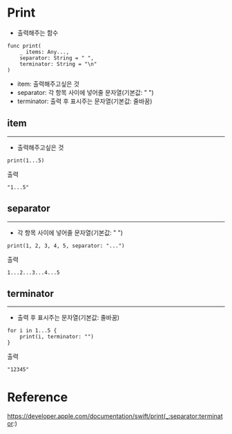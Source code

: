 # Print
- 출력해주는 함수

~~~
func print(
    _ items: Any...,
    separator: String = " ",
    terminator: String = "\n"
)
~~~
- item: 출력해주고싶은 것
- separator: 각 항목 사이에 넣어줄 문자열(기본값: " ")
- terminator: 출력 후 표시주는 문자열(기본값: 줄바꿈)

## item
---

- 출력해주고싶은 것
~~~
print(1...5)
~~~
출력
~~~
"1...5"
~~~

## separator
---

- 각 항목 사이에 넣어줄 문자열(기본값: " ")
~~~
print(1, 2, 3, 4, 5, separator: "...")
~~~
출력
~~~
1...2...3...4...5
~~~

## terminator
---

- 출력 후 표시주는 문자열(기본값: 줄바꿈)
~~~
for i in 1...5 {
    print(i, terminator: "")
}
~~~
출력
~~~
"12345"
~~~


# Reference
https://developer.apple.com/documentation/swift/print(_:separator:terminator:)